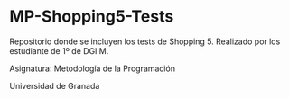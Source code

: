 # MP-Shopping5-Tests
Repositorio donde se incluyen los tests de Shopping 5. Realizado por los estudiante de 1º de DGIIM.

Asignatura: Metodología de la Programación

Universidad de Granada
